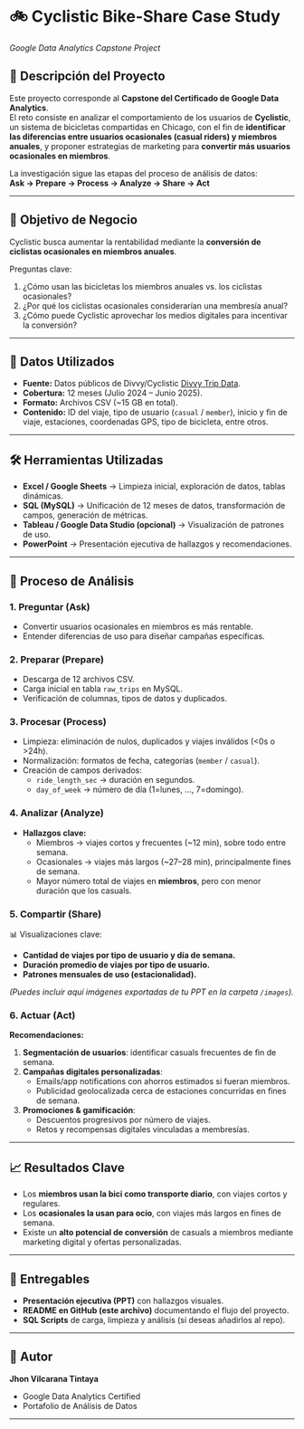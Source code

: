 # 🚲 Cyclistic Bike-Share Case Study  
*Google Data Analytics Capstone Project*  

## 📌 Descripción del Proyecto  
Este proyecto corresponde al **Capstone del Certificado de Google Data Analytics**.  
El reto consiste en analizar el comportamiento de los usuarios de **Cyclistic**, un sistema de bicicletas compartidas en Chicago, con el fin de **identificar las diferencias entre usuarios ocasionales (casual riders) y miembros anuales**, y proponer estrategias de marketing para **convertir más usuarios ocasionales en miembros**.  

La investigación sigue las etapas del proceso de análisis de datos:  
**Ask → Prepare → Process → Analyze → Share → Act**  

---

## 🎯 Objetivo de Negocio  
Cyclistic busca aumentar la rentabilidad mediante la **conversión de ciclistas ocasionales en miembros anuales**.  

Preguntas clave:  
1. ¿Cómo usan las bicicletas los miembros anuales vs. los ciclistas ocasionales?  
2. ¿Por qué los ciclistas ocasionales considerarían una membresía anual?  
3. ¿Cómo puede Cyclistic aprovechar los medios digitales para incentivar la conversión?  

---

## 📂 Datos Utilizados  
- **Fuente:** Datos públicos de Divvy/Cyclistic [Divvy Trip Data](https://divvy-tripdata.s3.amazonaws.com/index.html).  
- **Cobertura:** 12 meses (Julio 2024 – Junio 2025).  
- **Formato:** Archivos CSV (~15 GB en total).  
- **Contenido:** ID del viaje, tipo de usuario (`casual` / `member`), inicio y fin de viaje, estaciones, coordenadas GPS, tipo de bicicleta, entre otros.  

---

## 🛠️ Herramientas Utilizadas  
- **Excel / Google Sheets** → Limpieza inicial, exploración de datos, tablas dinámicas.  
- **SQL (MySQL)** → Unificación de 12 meses de datos, transformación de campos, generación de métricas.  
- **Tableau / Google Data Studio (opcional)** → Visualización de patrones de uso.  
- **PowerPoint** → Presentación ejecutiva de hallazgos y recomendaciones.  

---

## 🔄 Proceso de Análisis  

### 1. Preguntar (Ask)  
- Convertir usuarios ocasionales en miembros es más rentable.  
- Entender diferencias de uso para diseñar campañas específicas.  

### 2. Preparar (Prepare)  
- Descarga de 12 archivos CSV.  
- Carga inicial en tabla `raw_trips` en MySQL.  
- Verificación de columnas, tipos de datos y duplicados.  

### 3. Procesar (Process)  
- Limpieza: eliminación de nulos, duplicados y viajes inválidos (<0s o >24h).  
- Normalización: formatos de fecha, categorías (`member` / `casual`).  
- Creación de campos derivados:  
  - `ride_length_sec` → duración en segundos.  
  - `day_of_week` → número de día (1=lunes, …, 7=domingo).  

### 4. Analizar (Analyze)  
- **Hallazgos clave:**  
  - Miembros → viajes cortos y frecuentes (~12 min), sobre todo entre semana.  
  - Ocasionales → viajes más largos (~27–28 min), principalmente fines de semana.  
  - Mayor número total de viajes en **miembros**, pero con menor duración que los casuals.  

### 5. Compartir (Share)  
📊 Visualizaciones clave:  
- **Cantidad de viajes por tipo de usuario y día de semana.**  
- **Duración promedio de viajes por tipo de usuario.**  
- **Patrones mensuales de uso (estacionalidad).**  

*(Puedes incluir aquí imágenes exportadas de tu PPT en la carpeta `/images`).*  

### 6. Actuar (Act)  
**Recomendaciones:**  
1. **Segmentación de usuarios**: identificar casuals frecuentes de fin de semana.  
2. **Campañas digitales personalizadas**:  
   - Emails/app notifications con ahorros estimados si fueran miembros.  
   - Publicidad geolocalizada cerca de estaciones concurridas en fines de semana.  
3. **Promociones & gamificación**:  
   - Descuentos progresivos por número de viajes.  
   - Retos y recompensas digitales vinculadas a membresías.  

---

## 📈 Resultados Clave  
- Los **miembros usan la bici como transporte diario**, con viajes cortos y regulares.  
- Los **ocasionales la usan para ocio**, con viajes más largos en fines de semana.  
- Existe un **alto potencial de conversión** de casuals a miembros mediante marketing digital y ofertas personalizadas.  

---

## 📑 Entregables  
- **Presentación ejecutiva (PPT)** con hallazgos visuales.  
- **README en GitHub (este archivo)** documentando el flujo del proyecto.  
- **SQL Scripts** de carga, limpieza y análisis (si deseas añadirlos al repo).  

---

## 👤 Autor  
**Jhon Vilcarana Tintaya**  
- Google Data Analytics Certified  
- Portafolio de Análisis de Datos  

---
